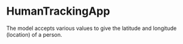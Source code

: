 # HumanTrackingApp

The model accepts various values to give the latitude and longitude (location) of a person.
